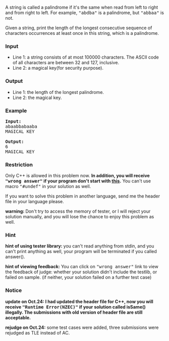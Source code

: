 <p>A string is called a palindrome if it's the same when read from left to right and from right to left. For example, <tt>"abdba"</tt> is a palindrome, but <tt>"abbaa"</tt> is not.
</p><p>Given a string, print the length of the longest consecutive sequence of characters occurrences at least once in this string, which is a palindrome.

</p><h3>Input</h3>
<ul>
<li>Line 1: a string consists of at most 100000 characters. The ASCII code of all characters are between 32 and 127, inclusive. </li>
<li>Line 2: a magical key(for security purpose).</li>
</ul>

<h3>Output</h3>
<ul>
<li>Line 1: the length of the longest palindrome.</li>
<li>Line 2: the magical key.</li>
</ul>

<h3>Example</h3>

<pre><b>Input:</b>
abaabbabaaba
MAGICAL KEY

<b>Output:</b>
6
MAGICAL KEY
</pre>

<h3>Restriction</h3>
<p>Only C++ is allowed in this problem now. <b>In addition, you will receive <tt>"wrong answer"</tt> if your program don't start with <a href="https://www.spoj.com/content/crazyb0y:PALIM.cpp">this</a>.</b> You can't use macro <tt>"#undef"</tt> in your solution as well.
</p><p>If you want to solve this problem in another language, send me the header file in your language please.
</p><p><b>warning: </b> Don't try to access the memory of tester, or I will reject your solution manually, and you will lose the chance to enjoy this problem as well.
</p><h3>Hint</h3>
<p><b>hint of using tester library: </b>you can't read anything from stdin, and you can't print anything as well, your program will be terminated if you called answer().
</p><p><b>hint of viewing feedback:</b> You can click on <tt>"wrong answer"</tt> link to view the feedback of judge: whether your solution didn't include the testlib, or failed on sample. (if neither, your solution failed on a further test case)
</p><h3>Notice</h3>
<p><b>update on Oct.24: I had updated the header file for C++, now you will receive <tt>"Runtime Error(NZEC)"</tt> if your solution called isSame() illegally. The submissions with old version of header file are still acceptable.</b>
</p><p><b>rejudge on Oct.24:</b> some test cases were added, three submissions were rejudged as TLE instead of AC.
</p>